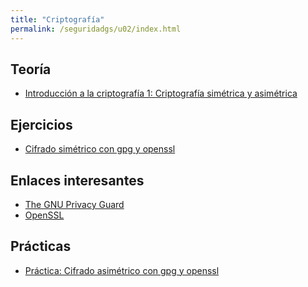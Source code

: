 ```yaml
---
title: "Criptografía"
permalink: /seguridadgs/u02/index.html
---
```


## Teoría

* [Introducción a la criptografía 1: Criptografía simétrica y asimétrica](https://docs.google.com/presentation/d/e/2PACX-1vRe8G_Vy5Y1Ap4pnSzTi-O4ZsLTiH3OXdr7l9qQ14xc8ql8zZ2xx6R3r9lR_ehfT30tQid-4J7WiwOy/pub?start=false&loop=false&delayms=3000)

<!--
* [Introducción a la criptografía 2: Integridad, firmas digitales y autenticación](https://docs.google.com/presentation/d/e/2PACX-1vQKx3NR3hgrWmgcZ62GSA9mR5X0r06f-D_rT2svbepq6pk4nI3oytlERqHH8AtEX2zRS8fs9klvYfhZ/pub?start=false&loop=false&delayms=3000)
* [Introducción a la criptografía 3: Certificados digitales](https://docs.google.com/presentation/d/e/2PACX-1vSqmADfCfEhQ3z2BaTNwO49GO9X23oOMA4WmChZY13wl-Cnx6imv2duUIAKGNqCpk_xjFkULathSaOk/pub?start=false&loop=false&delayms=3000)
-->

## Ejercicios

* [Cifrado simétrico con gpg y openssl](gpg.html)

## Enlaces interesantes

* [The GNU Privacy Guard](https://gnupg.org/)
* [OpenSSL](https://www.openssl.org/)

## Prácticas

* [Práctica: Cifrado asimétrico con gpg y openssl](asimetrico.html)

